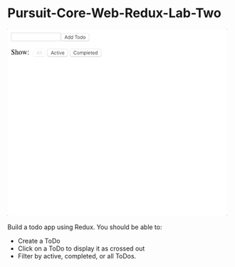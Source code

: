 # Pursuit-Core-Web-Redux-Lab-Two

![ReduxToDos](./ReduxToDos.gif)

Build a todo app using Redux.  You should be able to:

- Create a ToDo
- Click on a ToDo to display it as crossed out
- Filter by active, completed, or all ToDos.
